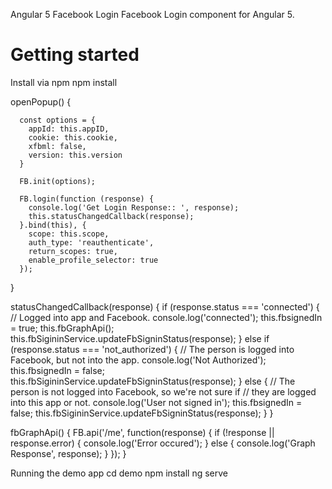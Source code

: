Angular 5 Facebook Login
Facebook Login component for Angular 5.

# Getting started
Install via npm
npm install


  openPopup() {
  
      const options = {
        appId: this.appID,
        cookie: this.cookie,
        xfbml: false,
        version: this.version
      }

      FB.init(options);

      FB.login(function (response) {
        console.log('Get Login Response:: ', response);
        this.statusChangedCallback(response);
      }.bind(this), {
        scope: this.scope,
        auth_type: 'reauthenticate',
        return_scopes: true,
        enable_profile_selector: true
      });
  }


  statusChangedCallback(response) {
    if (response.status === 'connected') {
      // Logged into app and Facebook.
      console.log('connected');
      this.fbsignedIn = true;
      this.fbGraphApi();
      this.fbSigininService.updateFbSigninStatus(response);
    } else if (response.status === 'not_authorized') {
      // The person is logged into Facebook, but not into the app.
      console.log('Not Authorized');
      this.fbsignedIn = false;
      this.fbSigininService.updateFbSigninStatus(response);
    } else {
      // The person is not logged into Facebook, so we're not sure if
      // they are logged into this app or not.
      console.log('User not signed in');
      this.fbsignedIn = false;
      this.fbSigininService.updateFbSigninStatus(response);
    }
  }

  fbGraphApi() {
    FB.api('/me', function(response) {
      if (!response || response.error) {
          console.log('Error occured');
      } else {
        console.log('Graph Response', response);
      }
    });
  }
  
  
Running the demo app
cd demo
npm install
ng serve
